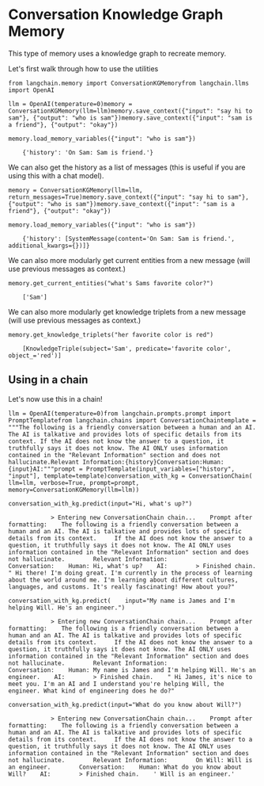 Conversation Knowledge Graph Memory
===================================

This type of memory uses a knowledge graph to recreate memory.

Let's first walk through how to use the utilities

    from langchain.memory import ConversationKGMemoryfrom langchain.llms import OpenAI

    llm = OpenAI(temperature=0)memory = ConversationKGMemory(llm=llm)memory.save_context({"input": "say hi to sam"}, {"output": "who is sam"})memory.save_context({"input": "sam is a friend"}, {"output": "okay"})

    memory.load_memory_variables({"input": "who is sam"})

        {'history': 'On Sam: Sam is friend.'}

We can also get the history as a list of messages (this is useful if you are using this with a chat model).

    memory = ConversationKGMemory(llm=llm, return_messages=True)memory.save_context({"input": "say hi to sam"}, {"output": "who is sam"})memory.save_context({"input": "sam is a friend"}, {"output": "okay"})

    memory.load_memory_variables({"input": "who is sam"})

        {'history': [SystemMessage(content='On Sam: Sam is friend.', additional_kwargs={})]}

We can also more modularly get current entities from a new message (will use previous messages as context.)

    memory.get_current_entities("what's Sams favorite color?")

        ['Sam']

We can also more modularly get knowledge triplets from a new message (will use previous messages as context.)

    memory.get_knowledge_triplets("her favorite color is red")

        [KnowledgeTriple(subject='Sam', predicate='favorite color', object_='red')]

Using in a chain[​](#using-in-a-chain "Direct link to Using in a chain")
------------------------------------------------------------------------

Let's now use this in a chain!

    llm = OpenAI(temperature=0)from langchain.prompts.prompt import PromptTemplatefrom langchain.chains import ConversationChaintemplate = """The following is a friendly conversation between a human and an AI. The AI is talkative and provides lots of specific details from its context. If the AI does not know the answer to a question, it truthfully says it does not know. The AI ONLY uses information contained in the "Relevant Information" section and does not hallucinate.Relevant Information:{history}Conversation:Human: {input}AI:"""prompt = PromptTemplate(input_variables=["history", "input"], template=template)conversation_with_kg = ConversationChain(    llm=llm, verbose=True, prompt=prompt, memory=ConversationKGMemory(llm=llm))

    conversation_with_kg.predict(input="Hi, what's up?")

                > Entering new ConversationChain chain...    Prompt after formatting:    The following is a friendly conversation between a human and an AI. The AI is talkative and provides lots of specific details from its context.     If the AI does not know the answer to a question, it truthfully says it does not know. The AI ONLY uses information contained in the "Relevant Information" section and does not hallucinate.        Relevant Information:                Conversation:    Human: Hi, what's up?    AI:        > Finished chain.    " Hi there! I'm doing great. I'm currently in the process of learning about the world around me. I'm learning about different cultures, languages, and customs. It's really fascinating! How about you?"

    conversation_with_kg.predict(    input="My name is James and I'm helping Will. He's an engineer.")

                > Entering new ConversationChain chain...    Prompt after formatting:    The following is a friendly conversation between a human and an AI. The AI is talkative and provides lots of specific details from its context.     If the AI does not know the answer to a question, it truthfully says it does not know. The AI ONLY uses information contained in the "Relevant Information" section and does not hallucinate.        Relevant Information:                Conversation:    Human: My name is James and I'm helping Will. He's an engineer.    AI:        > Finished chain.    " Hi James, it's nice to meet you. I'm an AI and I understand you're helping Will, the engineer. What kind of engineering does he do?"

    conversation_with_kg.predict(input="What do you know about Will?")

                > Entering new ConversationChain chain...    Prompt after formatting:    The following is a friendly conversation between a human and an AI. The AI is talkative and provides lots of specific details from its context.     If the AI does not know the answer to a question, it truthfully says it does not know. The AI ONLY uses information contained in the "Relevant Information" section and does not hallucinate.        Relevant Information:        On Will: Will is an engineer.        Conversation:    Human: What do you know about Will?    AI:        > Finished chain.    ' Will is an engineer.'